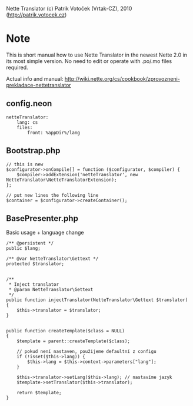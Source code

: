Nette Translator (c) Patrik Votoček (Vrtak-CZ), 2010 (http://patrik.votocek.cz)


Note
========
This is short manual how to use Nette Translator in the newest Nette 2.0 in its most simple version.
No need to edit or operate with .po/.mo files required.

Actual info and manual: http://wiki.nette.org/cs/cookbook/zprovozneni-prekladace-nettetranslator

config.neon
----
    netteTranslator:
        lang: cs
        files:
            front: %appDir%/lang

Bootstrap.php
----
    // this is new
    $configurator->onCompile[] = function ($configurator, $compiler) {
        $compiler->addExtension('netteTranslator', new NetteTranslator\NetteTranslatorExtension);
    };
    
    // put new lines the following line
    $container = $configurator->createContainer();

BasePresenter.php
----
Basic usage + language change

    /** @persistent */
    public $lang;
    
    /** @var NetteTranslator\Gettext */
    protected $translator;
    
    
    /**
     * Inject translator
     * @param NetteTranslator\Gettext
     */
    public function injectTranslator(NetteTranslator\Gettext $translator)
    {
        $this->translator = $translator;
    }


    public function createTemplate($class = NULL)
    {
    	$template = parent::createTemplate($class);
    
    	// pokud není nastaven, použijeme defaultní z configu
    	if (!isset($this->lang)) {
    		$this->lang = $this->context->parameters["lang"];
    	}
    
    	$this->translator->setLang($this->lang); // nastavíme jazyk
    	$template->setTranslator($this->translator);
    
    	return $template;
    }
